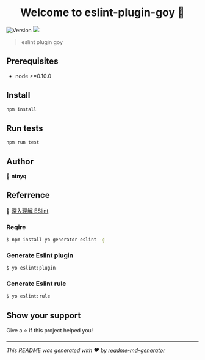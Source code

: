 <h1 align="center">Welcome to eslint-plugin-goy 👋</h1>
<p>
  <img alt="Version" src="https://img.shields.io/badge/version-0.0.0-blue.svg?cacheSeconds=2592000" />
  <img src="https://img.shields.io/badge/node-%3E%3D0.10.0-blue.svg" />
</p>

> eslint plugin goy

## Prerequisites

- node >=0.10.0

## Install

```sh
npm install
```

## Run tests

```sh
npm run test
```

## Author

👤 **ntnyq**

## Referrence

📄 [深入理解 ESlint](https://juejin.im/post/5d3d3a685188257206519148#heading-24)

### Reqire

``` bash
$ npm install yo generator-eslint -g
```

### Generate Eslint plugin

``` bash
$ yo eslint:plugin
```

###  Generate Eslint rule

``` bash
$ yo eslint:rule
```

## Show your support

Give a ⭐️ if this project helped you!

***
_This README was generated with ❤️ by [readme-md-generator](https://github.com/kefranabg/readme-md-generator)_